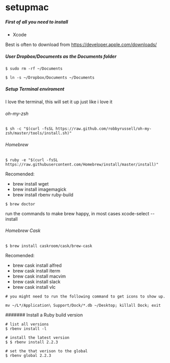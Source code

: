 # setupmac

##### First of all you need to install 

+ Xcode 

Best is often to download from https://developer.apple.com/downloads/ 


##### User Dropbox/Documents as the Documents folder
```
$ sudo rm -rf ~/Documents
```

```
$ ln -s ~/Dropbox/Documents ~/Documents
```

##### Setup Terminal enviroment 
I love the terminal, this will set it up just like i love it

###### oh-my-zsh
```
$ sh -c "$(curl -fsSL https://raw.github.com/robbyrussell/oh-my-zsh/master/tools/install.sh)"
```

###### Homebrew 
```
$ ruby -e "$(curl -fsSL https://raw.githubusercontent.com/Homebrew/install/master/install)"
```

Recomended: 

+ brew install wget 
+ brew install imagemagick
+ brew install rbenv ruby-build



```
$ brew doctor
```
run the commands to make brew happy, in most cases xcode-select --install


###### Homebrew Cask
```
$ brew install caskroom/cask/brew-cask
```

Recomended: 

+ brew cask install alfred
+ brew cask install iterm 
+ brew cask install macvim 
+ brew cask install slack
+ brew cask install vlc


```
# you might need to run the following command to get icons to show up.

mv ~/L*/Application\ Support/Dock/*.db ~/Desktop; killall Dock; exit
```


####### Install a Ruby build version 
```
# list all versions 
$ rbenv install -l

# install the latest version 
$ $ rbenv install 2.2.3

# set the that verison to the global 
$ rbenv global 2.2.3

```

